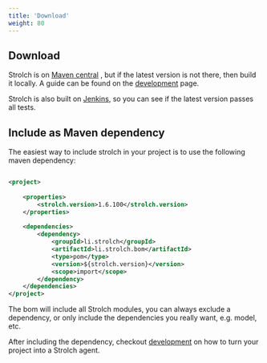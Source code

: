 ```yaml
---
title: 'Download'
weight: 80
---
```


## Download

Strolch is
on [Maven central](https://mvnrepository.com/artifact/li.strolch/li.strolch.agent)
, but if the latest version is not there, then build it locally. A guide can be
found on the [development](/development) page.

Strolch is also built on [Jenkins](https://ci.4trees.ch/), so you can see if the
latest version passes all tests.

## Include as Maven dependency

The easiest way to include strolch in your project is to use the following maven dependency:

```xml

<project>
    
    <properties>
        <strolch.version>1.6.100</strolch.version>
    </properties>
    
    <dependencies>
        <dependency>
            <groupId>li.strolch</groupId>
            <artifactId>li.strolch.bom</artifactId>
            <type>pom</type>
            <version>${strolch.version}</version>
            <scope>import</scope>
        </dependency>
    </dependencies>
</project>

```

The bom will include all Strolch modules, you can always exclude a dependency,
or only include the dependencies you really want, e.g. model, etc.

After including the dependency, checkout [development](/development) on how to turn your project into a Strolch agent.
